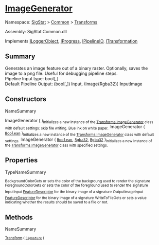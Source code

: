 # [ImageGenerator](./ImageGenerator.md)

Namespace: [SigStat]() > [Common](./../README.md) > [Transforms](./README.md)

Assembly: SigStat.Common.dll

Implements [ILoggerObject](./../ILoggerObject.md), [IProgress](./../Helpers/IProgress.md), [IPipelineIO](./../Pipeline/IPipelineIO.md), [ITransformation](./../ITransformation.md)

## Summary
Generates an image feature out of a binary raster.  Optionally, saves the image to a png file.  Useful for debugging pipeline steps.  <br>Pipeline Input type: bool[,]<br>Default Pipeline Output: (bool[,]) Input, (Image{Rgba32}) InputImage

## Constructors

NameSummary

ImageGenerator (  )<sub>Initializes a new instance of the [Transforms.ImageGenerator](https://github.com/hargitomi97/sigstat/blob/master/docs/md/SigStat/Common/Transforms/ImageGenerator.md) class with default settings: skip file writing, Blue ink on white paper.</sub>
ImageGenerator ( [`Boolean`](https://docs.microsoft.com/en-us/dotnet/api/System.Boolean) )<sub>Initializes a new instance of the [Transforms.ImageGenerator](https://github.com/hargitomi97/sigstat/blob/master/docs/md/SigStat/Common/Transforms/ImageGenerator.md) class with default settings.</sub>
ImageGenerator ( [`Boolean`](https://docs.microsoft.com/en-us/dotnet/api/System.Boolean), [`Rgba32`](./ImageGenerator.md), [`Rgba32`](./ImageGenerator.md) )<sub>Initializes a new instance of the [Transforms.ImageGenerator](https://github.com/hargitomi97/sigstat/blob/master/docs/md/SigStat/Common/Transforms/ImageGenerator.md) class with specified settings.</sub>


## Properties

TypeNameSummary

<sub>BackgroundColor</sub><sub>Gets or sets the color of the backgroung used to render the signature</sub>
<sub>ForegroundColor</sub><sub>Gets or sets the color of the foreground used to render the signature</sub>
<sub>Input</sub><sub>Input [FeatureDescriptor](https://github.com/hargitomi97/sigstat/blob/master/docs/md/SigStat/Common/FeatureDescriptor.md) for the binary image of a signature</sub>
<sub>OutputImage</sub><sub>Input [FeatureDescriptor](https://github.com/hargitomi97/sigstat/blob/master/docs/md/SigStat/Common/FeatureDescriptor.md) for the binary image of a signature</sub>
<sub>WriteToFile</sub><sub>Gets or sets a value indicating whether the results should be saved to a file or not.</sub>


## Methods

NameSummary

<sub>[Transform](./Methods/ImageGenerator-100663677.md) ( [`Signature`](./../Signature.md) )</sub><sub></sub>


